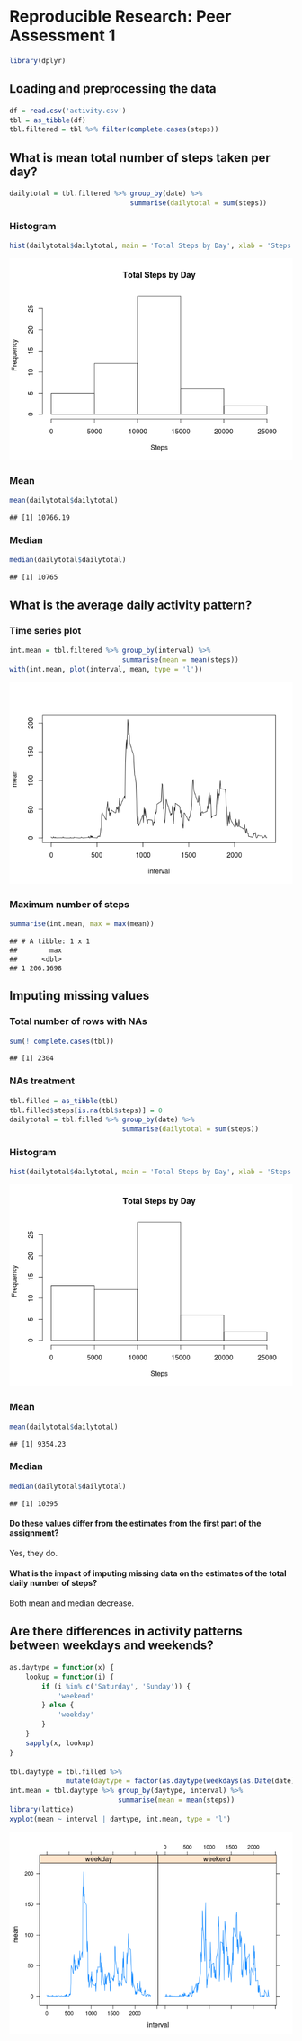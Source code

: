 # Reproducible Research: Peer Assessment 1


```r
library(dplyr)
```

## Loading and preprocessing the data


```r
df = read.csv('activity.csv')
tbl = as_tibble(df)
tbl.filtered = tbl %>% filter(complete.cases(steps))
```

## What is mean total number of steps taken per day?


```r
dailytotal = tbl.filtered %>% group_by(date) %>%
                              summarise(dailytotal = sum(steps))
```

### Histogram


```r
hist(dailytotal$dailytotal, main = 'Total Steps by Day', xlab = 'Steps')
```

![](figure/unnamed-chunk-4-1.png)<!-- -->

### Mean


```r
mean(dailytotal$dailytotal)
```

```
## [1] 10766.19
```

### Median


```r
median(dailytotal$dailytotal)
```

```
## [1] 10765
```

## What is the average daily activity pattern?

### Time series plot


```r
int.mean = tbl.filtered %>% group_by(interval) %>%
                            summarise(mean = mean(steps))
with(int.mean, plot(interval, mean, type = 'l'))
```

![](figure/unnamed-chunk-7-1.png)<!-- -->

### Maximum number of steps


```r
summarise(int.mean, max = max(mean))
```

```
## # A tibble: 1 x 1
##        max
##      <dbl>
## 1 206.1698
```

## Imputing missing values

### Total number of rows with NAs


```r
sum(! complete.cases(tbl))
```

```
## [1] 2304
```

### NAs treatment


```r
tbl.filled = as_tibble(tbl)
tbl.filled$steps[is.na(tbl$steps)] = 0
dailytotal = tbl.filled %>% group_by(date) %>%
                            summarise(dailytotal = sum(steps))
```

### Histogram


```r
hist(dailytotal$dailytotal, main = 'Total Steps by Day', xlab = 'Steps')
```

![](figure/unnamed-chunk-11-1.png)<!-- -->

### Mean


```r
mean(dailytotal$dailytotal)
```

```
## [1] 9354.23
```

### Median


```r
median(dailytotal$dailytotal)
```

```
## [1] 10395
```

#### Do these values differ from the estimates from the first part of the assignment?

Yes, they do.

#### What is the impact of imputing missing data on the estimates of the total daily number of steps?

Both mean and median decrease.

## Are there differences in activity patterns between weekdays and weekends?


```r
as.daytype = function(x) {
    lookup = function(i) {
        if (i %in% c('Saturday', 'Sunday')) {
            'weekend'
        } else {
            'weekday'
        }
    }
    sapply(x, lookup)
}

tbl.daytype = tbl.filled %>%
              mutate(daytype = factor(as.daytype(weekdays(as.Date(date)))))
int.mean = tbl.daytype %>% group_by(daytype, interval) %>%
                           summarise(mean = mean(steps))
library(lattice)
xyplot(mean ~ interval | daytype, int.mean, type = 'l')
```

![](figure/unnamed-chunk-14-1.png)<!-- -->
